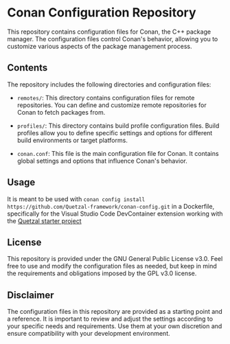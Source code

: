 # Conan Configuration Repository

This repository contains configuration files for Conan, the C++ package manager. 
The configuration files control Conan's behavior, allowing you to customize various aspects of the package management process.

## Contents
The repository includes the following directories and configuration files:

- `remotes/`: This directory contains configuration files for remote repositories. You can define and customize remote repositories for Conan to fetch packages from.

- `profiles/`: This directory contains build profile configuration files. Build profiles allow you to define specific settings and options for different build environments or target platforms.

- `conan.conf`: This file is the main configuration file for Conan. It contains global settings and options that influence Conan's behavior.

## Usage

It is meant to be used with `conan config install https://github.com/Quetzal-framework/conan-config.git` in a Dockerfile, specifically for the Visual Studio Code DevContainer extension working with the [Quetzal starter project](https://github.com/Quetzal-framework/starter-template)

## License

This repository is provided under the GNU General Public License v3.0. Feel free to use and modify the configuration files as needed, but keep in mind the requirements and obligations imposed by the GPL v3.0 license.

## Disclaimer

The configuration files in this repository are provided as a starting point and a reference. It is important to review and adjust the settings according to your specific needs and requirements. Use them at your own discretion and ensure compatibility with your development environment.




